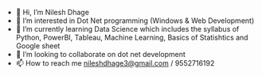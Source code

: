 - 👋 Hi, I’m Nilesh Dhage
- 👀 I’m interested in Dot Net programming (Windows & Web Development)
- 🌱 I’m currently learning Data Science which includes the syllabus of Python, PowerBI, Tableau, Machine Learning, Basics of Statishtics and Google sheet
- 💞️ I’m looking to collaborate on dot net development
- 📫 How to reach me nileshdhage3@gmail.com / 9552716192

<!---
nileshdhage3/nileshdhage3 is a ✨ special ✨ repository because its `README.md` (this file) appears on your GitHub profile.
You can click the Preview link to take a look at your changes.
--->
